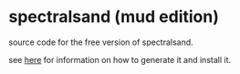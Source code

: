 # spectralsand (mud edition)
source code for the free version of spectralsand.

see [here](https://github.com/pierreguillot/Camomile/wiki/How-to-generate-plugins) for information on how to generate it and install it.
